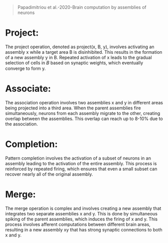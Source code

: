 > Papadimitriou et al.-2020-Brain computation by assemblies of neurons

# Project:

The project operation, denoted as project(x, B, y), involves activating an assembly x while a target area B is disinhibited. This results in the formation of a new assembly y in B. Repeated activation of x leads to the gradual selection of cells in 𝐵 based on synaptic weights, which eventually converge to form y​.

# Associate:

The association operation involves two assemblies x and y in different areas being projected into a third area. When the parent assemblies fire simultaneously, neurons from each assembly migrate to the other, creating overlap between the assemblies. This overlap can reach up to 8-10% due to the association​​.

# Completion:

Pattern completion involves the activation of a subset of neurons in an assembly leading to the activation of the entire assembly. This process is reinforced by repeated firing, which ensures that even a small subset can recover nearly all of the original assembly​​.

# Merge:

The merge operation is complex and involves creating a new assembly that integrates two separate assemblies x and y. This is done by simultaneous spiking of the parent assemblies, which induces the firing of x and y. This process involves afferent computations between different brain areas, resulting in a new assembly xy that has strong synaptic connections to both x and y​.